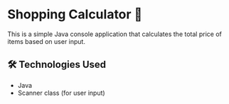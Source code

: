 # Shopping Calculator 🛒

This is a simple Java console application that calculates the total price of items based on user input.

## 🛠 Technologies Used
- Java
- Scanner class (for user input)
